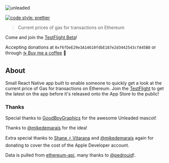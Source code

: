 ![unleaded](https://i.imgur.com/qWb9Yxp.png)

[![code style: prettier](https://img.shields.io/badge/code_style-prettier-ff69b4.svg?style=flat-square)](https://github.com/prettier/prettier)

> Current prices of gas for transactions on Ethereum

Come and join the [TestFlight Beta](https://testflight.apple.com/join/GSPyx2gW)!

Accepting donations at `0xf6fDeE29e3A14610fdbE187e2d3442543cfA45B8` or through [☕️ Buy me a coffee](https://www.buymeacoffee.com/jeff) 🙌

## About

Small React Native app built to enable someone to quickly get a look at the current price of Gas for transactions on Ethereum. Join the [TestFlight](https://testflight.apple.com/join/GSPyx2gW) to get the latest on the app before it's released onto the App Store to the public! 

### Thanks

Special thanks to [GoodBoyGraphics](https://twitter.com/GoodBoyGraphics) for the awesome Unleaded mascot!

Thanks to [@mikedemarais](https://twitter.com/mikedemarais) for the idea!

Extra special thanks to [Shane :zap: Vitarana](https://twitter.com/shanev) and [@mikedemarais](https://twitter.com/mikedemarais) again for donating to cover the cost of the Apple Developer account. 

Data is pulled from [ethereum-api](https://github.com/pedrouid/ethereum-api), many thanks to [@pedrouid](https://twitter.com/pedrouid)!.
